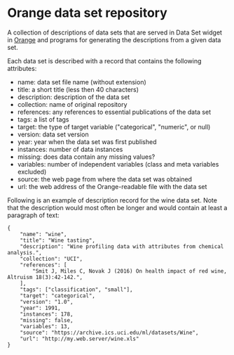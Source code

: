 # Orange data set repository

A collection of descriptions of data sets that are served in Data Set widget in [Orange](http://orange.biolab.si) and programs for generating the descriptions from a given data set.

Each data set is described with a record that contains the following attributes:

* name: data set file name (without extension)
* title:  a short title (less then 40 characters)
* description:  description of the data set
* collection: name of original repository
* references: any references to essential publications of the data set
* tags: a list of tags
* target: the type of target variable ("categorical", "numeric", or null)
* version:  data set version
* year: year when the data set was first published
* instances: number of data instances
* missing: does data contain any missing values?
* variables: number of independent variables (class and meta variables excluded)
* source: the web page from where the data set was obtained
* url: the web address of the Orange-readable file with the data set

Following is an example of description record for the wine data set. Note that the description would most often be longer and would contain at least a paragraph of text:

    {
        "name": "wine",
        "title": "Wine tasting",
        "description": "Wine profiling data with attributes from chemical analysis.",
        "collection": "UCI",
        "references": [
            "Smit J, Miles C, Novak J (2016) On health impact of red wine, Altruism 18(3):42-142.",
        ],
        "tags": ["classification", "small"],
        "target": "categorical",
        "version": "1.0",
        "year": 1991,
        "instances": 178,
        "missing": false,
        "variables": 13,
        "source": "https://archive.ics.uci.edu/ml/datasets/Wine",
        "url": "http://my.web.server/wine.xls"
    }
